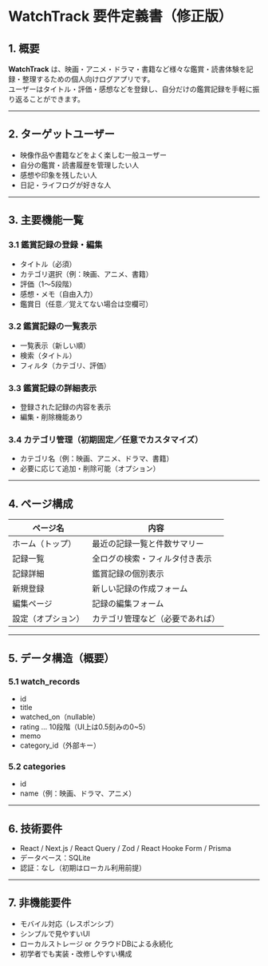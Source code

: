 # WatchTrack 要件定義書（修正版）

## 1. 概要

**WatchTrack** は、映画・アニメ・ドラマ・書籍など様々な鑑賞・読書体験を記録・整理するための個人向けログアプリです。  
ユーザーはタイトル・評価・感想などを登録し、自分だけの鑑賞記録を手軽に振り返ることができます。

---

## 2. ターゲットユーザー

- 映像作品や書籍などをよく楽しむ一般ユーザー
- 自分の鑑賞・読書履歴を管理したい人
- 感想や印象を残したい人
- 日記・ライフログが好きな人

---

## 3. 主要機能一覧

### 3.1 鑑賞記録の登録・編集
- タイトル（必須）
- カテゴリ選択（例：映画、アニメ、書籍）
- 評価（1〜5段階）
- 感想・メモ（自由入力）
- 鑑賞日（任意／覚えてない場合は空欄可）

### 3.2 鑑賞記録の一覧表示
- 一覧表示（新しい順）
- 検索（タイトル）
- フィルタ（カテゴリ、評価）

### 3.3 鑑賞記録の詳細表示
- 登録された記録の内容を表示
- 編集・削除機能あり

### 3.4 カテゴリ管理（初期固定／任意でカスタマイズ）
- カテゴリ名（例：映画、アニメ、ドラマ、書籍）
- 必要に応じて追加・削除可能（オプション）

---

## 4. ページ構成

| ページ名 | 内容 |
|----------|------|
| ホーム（トップ） | 最近の記録一覧と件数サマリー |
| 記録一覧 | 全ログの検索・フィルタ付き表示 |
| 記録詳細 | 鑑賞記録の個別表示 |
| 新規登録 | 新しい記録の作成フォーム |
| 編集ページ | 記録の編集フォーム |
| 設定（オプション） | カテゴリ管理など（必要であれば） |

---

## 5. データ構造（概要）

### 5.1 watch_records
- id
- title
- watched_on（nullable）
- rating ... 10段階（UI上は0.5刻みの0~5）
- memo
- category_id（外部キー）

### 5.2 categories
- id
- name（例：映画、ドラマ、アニメ）

---

## 6. 技術要件

- React / Next.js / React Query / Zod / React Hooke Form / Prisma
- データベース：SQLite
- 認証：なし（初期はローカル利用前提）

---

## 7. 非機能要件

- モバイル対応（レスポンシブ）
- シンプルで見やすいUI
- ローカルストレージ or クラウドDBによる永続化
- 初学者でも実装・改修しやすい構成
